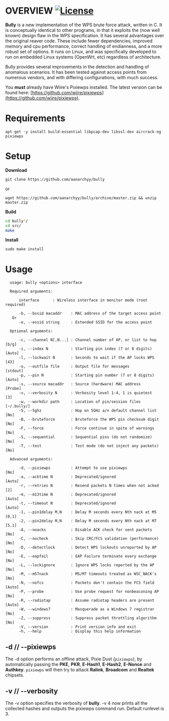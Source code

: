 # OVERVIEW [![License](https://img.shields.io/badge/License-GPL%20v3%2B-blue.svg?style=flat-square)](https://github.com/aanarchyy/bully/blob/master/LICENSE.md)

**Bully** is a new implementation of the WPS brute force attack, written in C. It is conceptually identical
to other programs, in that it exploits the (now well known) design flaw in the WPS specification. It has
several advantages over the original reaver code. These include fewer dependencies, improved memory and
cpu performance, correct handling of endianness, and a more robust set of options. It runs on Linux, and
was specifically developed to run on embedded Linux systems (OpenWrt, etc) regardless of architecture.

Bully provides several improvements in the detection and handling of anomalous scenarios. It has been
tested against access points from numerous vendors, and with differing configurations, with much success.

You **must** already have Wiire's Pixiewps installed.
The latest version can be found here: [https://github.com/wiire/pixiewps](https://github.com/wiire/pixiewps).

# Requirements

`apt-get -y install build-essential libpcap-dev libssl-dev aircrack-ng pixiewps`

# Setup

**Download**

`git clone https://github.com/aanarchyy/bully`

or

`wget https://github.com/aanarchyy/bully/archive/master.zip && unzip master.zip`

**Build**

```bash
cd bully*/
cd src/
make
```

**Install**

`sudo make install`

# Usage

```
  usage: bully <options> interface

  Required arguments:

      interface      : Wireless interface in monitor mode (root required)

      -b, --bssid macaddr    : MAC address of the target access point
   Or
      -e, --essid string     : Extended SSID for the access point

  Optional arguments:

      -c, --channel N[,N...] : Channel number of AP, or list to hop [b/g]
      -i, --index N          : Starting pin index (7 or 8 digits)  [Auto]
      -l, --lockwait N       : Seconds to wait if the AP locks WPS   [43]
      -o, --outfile file     : Output file for messages          [stdout]
      -p, --pin N            : Starting pin number (7 or 8 digits) [Auto]
      -s, --source macaddr   : Source (hardware) MAC address      [Probe]
      -v, --verbosity N      : Verbosity level 1-4, 1 is quietest     [3]
      -w, --workdir path     : Location of pin/session files  [~/.bully/]
      -5, --5ghz             : Hop on 5GHz a/n default channel list  [No]
      -B, --bruteforce       : Bruteforce the WPS pin checksum digit [No]
      -F, --force            : Force continue in spite of warnings   [No]
      -S, --sequential       : Sequential pins (do not randomize)    [No]
      -T, --test             : Test mode (do not inject any packets) [No]

  Advanced arguments:

      -d, --pixiewps         : Attempt to use pixiewps               [No]
      -a, --acktime N        : Deprecated/ignored                  [Auto]
      -r, --retries N        : Resend packets N times when not acked  [2]
      -m, --m13time N        : Deprecated/ignored                  [Auto]
      -t, --timeout N        : Deprecated/ignored                  [Auto]
      -1, --pin1delay M,N    : Delay M seconds every Nth nack at M5 [0,1]
      -2, --pin2delay M,N    : Delay M seconds every Nth nack at M7 [5,1]
      -A, --noacks           : Disable ACK check for sent packets    [No]
      -C, --nocheck          : Skip CRC/FCS validation (performance) [No]
      -D, --detectlock       : Detect WPS lockouts unreported by AP  [No]
      -E, --eapfail          : EAP Failure terminate every exchange  [No]
      -L, --lockignore       : Ignore WPS locks reported by the AP   [No]
      -M, --m57nack          : M5/M7 timeouts treated as WSC_NACK's  [No]
      -N, --nofcs            : Packets don't contain the FCS field [Auto]
      -P, --probe            : Use probe request for nonbeaconing AP [No]
      -R, --radiotap         : Assume radiotap headers are present [Auto]
      -W, --windows7         : Masquerade as a Windows 7 registrar   [No]
      -Z, --suppress         : Suppress packet throttling algorithm  [No]
      -V, --version          : Print version info and exit
      -h, --help             : Display this help information
```

## -d // --pixiewps
The -d option performs an offline attack, Pixie Dust _(`pixiewps`)_, by automatically passing the **PKE**, **PKR**, **E-Hash1**, **E-Hash2**, **E-Nonce** and **Authkey**. `pixiewps` will then try to attack **Ralink**, **Broadcom** and **Realtek** chipsets.

## -v // --verbosity
The -v option specifies the verbosity of **bully**.
-v 4 now prints all the collected hashes and outputs the pixiewps command run.
Default runlevel is 3.
